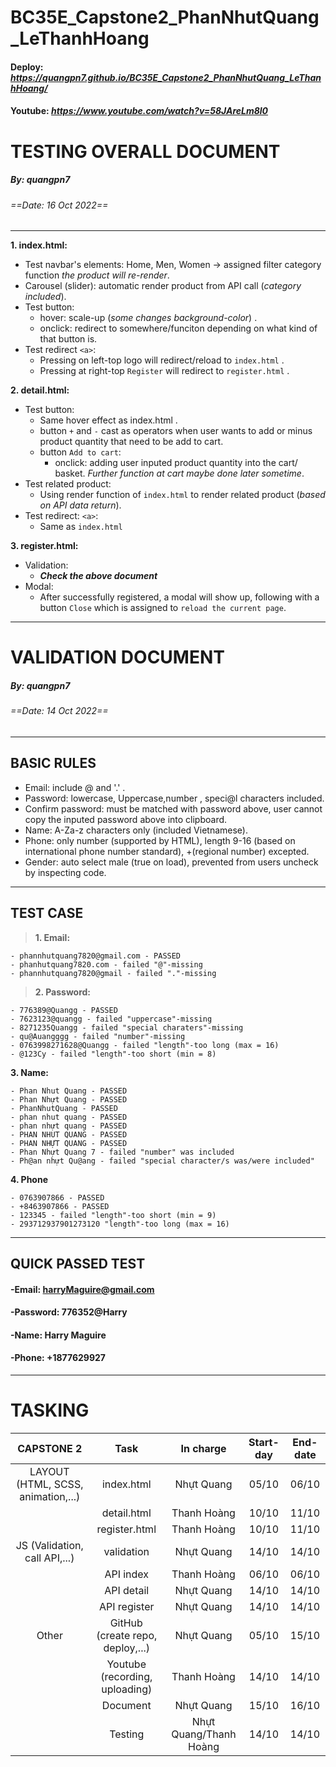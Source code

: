 # BC35E_Capstone2_PhanNhutQuang_LeThanhHoang
#### Deploy: *https://quangpn7.github.io/BC35E_Capstone2_PhanNhutQuang_LeThanhHoang/*
#### Youtube: *https://www.youtube.com/watch?v=58JAreLm8l0*

# TESTING OVERALL DOCUMENT
##### By: quangpn7
###### ==Date: 16 Oct 2022==

---

**1. index.html:**
- Test navbar's elements: Home, Men, Women -> assigned filter category function *the product will re-render*.
- Carousel (slider): automatic render product from API call (*category included*).
- Test button:
  + hover: scale-up (*some changes background-color*) .
  + onclick: redirect to somewhere/funciton depending on what kind of that button is.
- Test redirect `<a>`:
  + Pressing on left-top logo will redirect/reload to `index.html` .
  + Pressing at right-top `Register` will redirect to `register.html` .

**2. detail.html:**
- Test button:
    + Same hover effect as index.html .
    + button `+` and `-` cast as operators when user wants to add or minus product quantity that need to be add to cart.
    + button `Add to cart`:
        - onclick: adding user inputed product quantity into the cart/ basket. *Further function at cart maybe done later sometime*.
- Test related product:
    + Using render function of `index.html` to render related product (*based on API data return*).
- Test redirect: `<a>`:
    + Same as `index.html`

**3. register.html:**
- Validation:
    + ***Check the above document***
- Modal:
    + After successfully registered, a modal will show up, following with a button `Close` which is assigned to `reload the current page`.


---
# VALIDATION DOCUMENT
##### By: quangpn7
###### ==Date: 14 Oct 2022==

---
## BASIC RULES
- Email: include @ and '.' .
- Password: lowercase, Uppercase,number , speci@l characters included.
- Confirm password: must be matched with password above, user cannot copy  the inputed password above into clipboard.
- Name: A-Za-z characters only (included Vietnamese).
- Phone: only number (supported by HTML), length 9-16 (based on international phone number standard), +(regional number) excepted.
- Gender: auto select male (true on load), prevented from users uncheck by inspecting code.
---
## TEST CASE
>**1. Email:**

    - phannhutquang7820@gmail.com - PASSED
    - phanhutquang7820.com - failed "@"-missing
    - phannhutquang7820@gmail - failed "."-missing

>**2. Password:**

    - 776389@Quangg - PASSED
    - 7623123@quangg - failed "uppercase"-missing
    - 8271235Quangg - failed "special charaters"-missing
    - qu@Auangggg - failed "number"-missing
    - 0763998271628@Quangg - failed "length"-too long (max = 16)
    - @123Cy - failed "length"-too short (min = 8)
  
**3. Name:**
    
    - Phan Nhut Quang - PASSED
    - Phan Nhựt Quang - PASSED
    - PhanNhutQuang - PASSED
    - phan nhut quang - PASSED
    - phan nhựt quang - PASSED
    - PHAN NHUT QUANG - PASSED
    - PHAN NHỰT QUANG - PASSED
    - Phan Nhựt Quang 7 - failed "number" was included
    - Ph@an nhựt Qu@ang - failed "special character/s was/were included"
**4. Phone**

    - 0763907866 - PASSED
    - +8463907866 - PASSED
    - 123345 - failed "length"-too short (min = 9)
    - 293712937901273120 "length"-too long (max = 16)
---
## QUICK PASSED TEST
#### -Email: harryMaguire@gmail.com
#### -Password: 776352@Harry
#### -Name: Harry Maguire
#### -Phone: +1877629927

---
# TASKING

| **CAPSTONE 2**                           | **Task**                         | **In charge**          | **Start-day** | **End-date** |
|:----------------------------------:|:--------------------------------:|:----------------------:|:-------------:|:------------:|
| LAYOUT (HTML, SCSS, animation,...) | index.html                       | Nhựt Quang             | 05/10         | 06/10        |
|                                    | detail.html                      | Thanh Hoàng            | 10/10         | 11/10        |
|                                    | register.html                    | Thanh Hoàng            | 10/10         | 11/10        |
| JS (Validation, call API,...)      | validation                       | Nhựt Quang             | 14/10         | 14/10        |
|                                    | API index                        | Thanh Hoàng            | 06/10         | 06/10        |
|                                    | API detail                       | Nhựt Quang             | 14/10         | 14/10        |
|                                    | API register                     | Nhựt Quang             | 14/10         | 14/10       |
| Other                              | GitHub (create repo, deploy,...) | Nhựt Quang             | 05/10         | 15/10        |
|                                    | Youtube (recording, uploading)   | Thanh Hoàng            | 14/10         | 14/10        |
|                                    | Document                         | Nhựt Quang             | 15/10         | 16/10        |
|                                    | Testing                          | Nhựt Quang/Thanh Hoàng | 14/10         | 14/10        |
